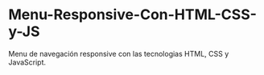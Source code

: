 # Menu-Responsive-Con-HTML-CSS-y-JS
Menu de navegación responsive con las tecnologias HTML, CSS y JavaScript.

